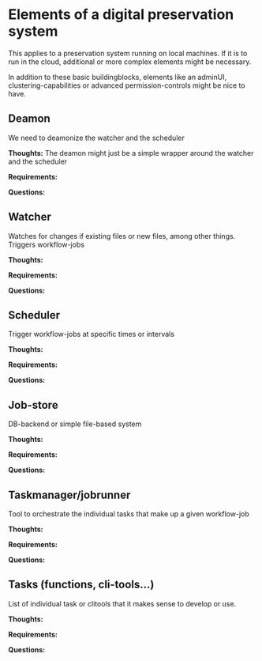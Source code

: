 # Elements of a digital preservation system
This applies to a preservation system running on local machines. If it is to run in the cloud, additional or more complex elements might be necessary.

In addition to these basic buildingblocks, elements like an adminUI, clustering-capabilities or advanced permission-controls might be nice to have.


## Deamon
We need to deamonize the watcher and the scheduler

**Thoughts:** The deamon might just be a simple wrapper around the watcher and the scheduler

**Requirements:**

**Questions:**

## Watcher
Watches for changes if existing files or new files, among other things. Triggers workflow-jobs

**Thoughts:**

**Requirements:**

**Questions:**

## Scheduler
Trigger workflow-jobs at specific times or intervals 

**Thoughts:**

**Requirements:**

**Questions:**

## Job-store
DB-backend or simple file-based system

**Thoughts:**

**Requirements:**

**Questions:**

## Taskmanager/jobrunner
Tool to orchestrate the individual tasks that make up a given workflow-job

**Thoughts:**

**Requirements:**

**Questions:**

## Tasks (functions, cli-tools...)
List of individual task or clitools that it makes sense to develop or use.

**Thoughts:**

**Requirements:**

**Questions:**
